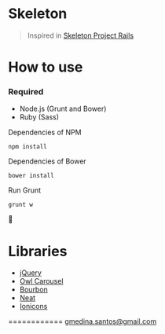 # Skeleton

> Inspired in [Skeleton Project Rails](https://github.com/luizpicolo/skeleton-project-rails)

# How to use

### Required
- Node.js (Grunt and Bower)
- Ruby (Sass)

Dependencies of NPM

```shell
npm install
```

Dependencies of Bower

```shell
bower install
```

Run Grunt

```shell
grunt w
```

:ship:


# Libraries

- [jQuery](https://jquery.com/)
- [Owl Carousel](http://owlgraphic.com/owlcarousel/)
- [Bourbon](http://bourbon.io/)
- [Neat](http://neat.bourbon.io/)
- [Ionicons](http://ionicons.com/)


============
gmedina.santos@gmail.com
